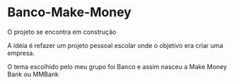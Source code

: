 # Banco-Make-Money

O projeto se encontra em construção 


A idéia é refazer um projeto pessoal escolar onde o objetivo era criar uma empresa.

O tema escolhido pelo meu grupo foi Banco e assim nasceu a Make Money Bank ou MMBank
